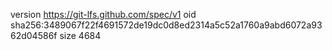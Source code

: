 version https://git-lfs.github.com/spec/v1
oid sha256:3489067f22f4691572de19dc0d8ed2314a5c52a1760a9abd6072a9362d04586f
size 4684
